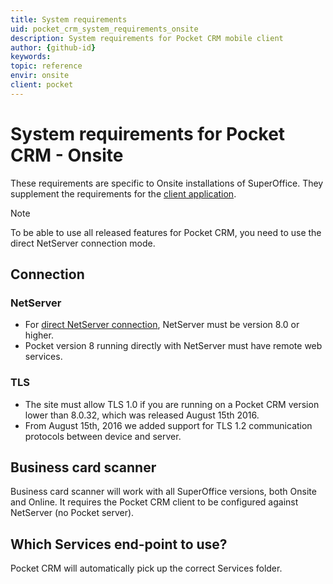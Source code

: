 ```yaml
---
title: System requirements
uid: pocket_crm_system_requirements_onsite
description: System requirements for Pocket CRM mobile client
author: {github-id}
keywords:
topic: reference
envir: onsite
client: pocket
---
```


# System requirements for Pocket CRM - Onsite

These requirements are specific to Onsite installations of SuperOffice. They supplement the requirements for the [client application][1].

> [!NOTE]
> To be able to use all released features for Pocket CRM, you need to use the direct NetServer connection mode.

## Connection

### NetServer

* For [direct NetServer connection][2], NetServer must be version 8.0 or higher.
* Pocket version 8 running directly with NetServer must have remote web services.

### TLS

* The site must allow TLS 1.0 if you are running on a Pocket CRM version lower than 8.0.32, which was released August 15th 2016.
* From August 15th, 2016 we added support for TLS 1.2 communication protocols between device and server.

## Business card scanner

Business card scanner will work with all SuperOffice versions, both Onsite and Online. It requires the Pocket CRM client to be configured against NetServer (no Pocket server).

## Which Services end-point to use?

Pocket CRM will automatically pick up the correct Services folder.

<!--Referenced links-->
[1]: client-requirements.md
[2]: configure.md
